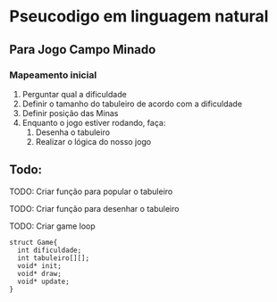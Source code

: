 # Pseucodigo em linguagem natural
## Para Jogo Campo Minado

### Mapeamento inicial
1. Perguntar qual a dificuldade
2. Definir o tamanho do tabuleiro de acordo com a dificuldade
3. Definir posição das Minas
4. Enquanto o jogo estiver rodando, faça:
   1. Desenha o tabuleiro
   2. Realizar o lógica do nosso jogo

## Todo:

TODO: Criar função para popular o tabuleiro

TODO: Criar função para desenhar o tabuleiro 

TODO: Criar game loop

```
struct Game{
  int dificuldade;
  int tabuleiro[][];
  void* init;
  void* draw;
  void* update;
}
```